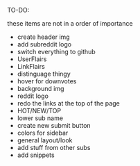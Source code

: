 TO-DO:

these items are not in a order of importance

- create header img
- add subreddit logo
- switch everything to github
- UserFlairs
- LinkFlairs
- distinguage thingy
- hover for downvotes
- background img
- reddit logo
- redo the links at the top of the page
- HOT/NEW/TOP
- lower sub name
- create new submit button
- colors for sidebar
- general layout/look
- add stuff from other subs
- add snippets
